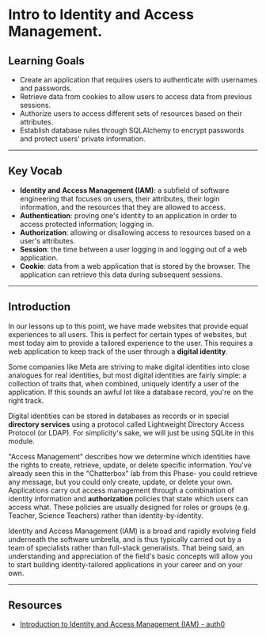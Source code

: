 # Intro to Identity and Access Management.

## Learning Goals

- Create an application that requires users to authenticate with usernames and
  passwords.
- Retrieve data from cookies to allow users to access data from previous
  sessions.
- Authorize users to access different sets of resources based on their
  attributes.
- Establish database rules through SQLAlchemy to encrypt passwords and protect
  users' private information.

***

## Key Vocab

- **Identity and Access Management (IAM)**: a subfield of software engineering
  that focuses on users, their attributes, their login information, and the
  resources that they are allowed to access.
- **Authentication**: proving one's identity to an application in order to
  access protected information; logging in.
- **Authorization**: allowing or disallowing access to resources based on a
  user's attributes.
- **Session**: the time between a user logging in and logging out of a web
  application.
- **Cookie**: data from a web application that is stored by the browser. The
  application can retrieve this data during subsequent sessions.

***

## Introduction

In our lessons up to this point, we have made websites that provide equal
experiences to all users. This is perfect for certain types of websites, but
most today aim to provide a tailored experience to the user. This requires
a web application to keep track of the user through a **digital identity**.

Some companies like Meta are striving to make digital identities into close
analogues for real identities, but most digital identities are fairly simple:
a collection of traits that, when combined, uniquely identify a user of the
application. If this sounds an awful lot like a database record, you're on
the right track.

Digital identities can be stored in databases as records or in special
**directory services** using a protocol called Lightweight Directory
Access Protocol (or LDAP). For simplicity's sake, we will just be using SQLite
in this module.

"Access Management" describes how we determine which identities have the rights
to create, retrieve, update, or delete specific information. You've already seen
this in the "Chatterbox" lab from this Phase- you could retrieve any message,
but you could only create, update, or delete your own. Applications carry out
access management through a combination of identity information and
**authorization** policies that state which users can access what. These
policies are usually designed for roles or groups (e.g. Teacher, Science
Teachers) rather than identity-by-identity.

Identity and Access Management (IAM) is a broad and rapidly evolving field
underneath the software umbrella, and is thus typically carried out by a team of
specialists rather than full-stack generalists. That being said, an
understanding and appreciation of the field's basic concepts will allow you to
start building identity-tailored applications in your career and on your own.

***

## Resources

- [Introduction to Identity and Access Management (IAM) - auth0](https://auth0.com/docs/get-started/identity-fundamentals/identity-and-access-management)
